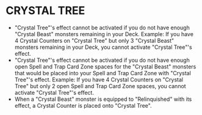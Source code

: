 # CRYSTAL TREE

*   "Crystal Tree"'s effect cannot be activated if you do not have enough "Crystal Beast" monsters remaining in your Deck. Example: If you have 4 Crystal Counters on "Crystal Tree" but only 3 "Crystal Beast" monsters remaining in your Deck, you cannot activate "Crystal Tree"'s effect.
*   "Crystal Tree"'s effect cannot be activated if you do not have enough open Spell and Trap Card Zone spaces for the "Crystal Beast" monsters that would be placed into your Spell and Trap Card Zone with "Crystal Tree"'s effect. Example: If you have 4 Crystal Counters on "Crystal Tree" but only 2 open Spell and Trap Card Zone spaces, you cannot activate "Crystal Tree"'s effect.
*   When a "Crystal Beast" monster is equipped to "Relinquished" with its effect, a Crystal Counter is placed onto "Crystal Tree".
